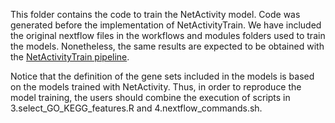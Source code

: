 This folder contains the code to train the NetActivity model. Code was generated before the implementation of NetActivityTrain. We have included the original nextflow files in the workflows and modules folders used to train the models. Nonetheless, the same results are expected to be obtained with the [NetActivityTrain pipeline](https://github.com/yocra3/NetActivityTrain/). 

Notice that the definition of the gene sets included in the models is based on the models trained with NetActivity. Thus, in order to reproduce the model training, the users should combine the execution of scripts in 3.select_GO_KEGG_features.R and 4.nextflow_commands.sh.